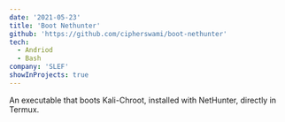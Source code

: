 ```yaml
---
date: '2021-05-23'
title: 'Boot Nethunter'
github: 'https://github.com/cipherswami/boot-nethunter'
tech:
  - Andriod
  - Bash
company: 'SLEF'
showInProjects: true
---
```


An executable that boots Kali-Chroot, installed with NetHunter, directly in Termux.
